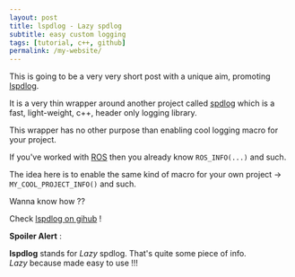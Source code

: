 ```yaml
---
layout: post
title: lspdlog - Lazy spdlog
subtitle: easy custom logging
tags: [tutorial, c++, github]
permalink: /my-website/
---
```


This is going to be a very very short post with a unique aim, promoting [lspdlog](https://github.com/artivis/lspdlog).

It is a very thin wrapper around another project called [spdlog](https://github.com/gabime/spdlog) which is a fast, light-weight, c++, header only logging library.  

This wrapper has no other purpose than enabling cool logging macro for your project.

If you've worked with [ROS](http://wiki.ros.org/rosconsole) then you already know `ROS_INFO(...)` and such.

The idea here is to enable the same kind of macro for your own project ->  
`MY_COOL_PROJECT_INFO()` and such.

Wanna know how ??

Check [lspdlog on gihub](https://github.com/artivis/lspdlog) !

**Spoiler Alert** :

**lspdlog** stands for *Lazy* spdlog. That's quite some piece of info.  
*Lazy* because made easy to use !!!
